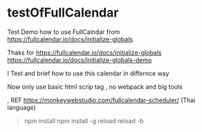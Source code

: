 # testOfFullCalendar
Test Demo how to use FullCalndar from https://fullcalendar.io/docs/initialize-globals


Thaks for  https://fullcalendar.io/docs/initialize-globals  
https://fullcalendar.io/docs/initialize-globals-demo


I Test and brief how to use this calendar 
in differnce way 

Now only use basic html scrip tag 
, no webpack and big tools 

, REF https://monkeywebstudio.com/fullcalendar-scheduler/ 
  (Thai language)  
  
  
> npm install 
> npm install -g  reload 
> reload -b  


